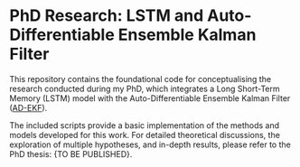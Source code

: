 # PhD Research: LSTM and Auto-Differentiable Ensemble Kalman Filter

This repository contains the foundational code for conceptualising the research conducted during my PhD, which integrates a Long Short-Term Memory (LSTM) model with the Auto-Differentiable Ensemble Kalman Filter ([AD-EKF](https://github.com/ymchen0/torchEnKF)).

The included scripts provide a basic implementation of the methods and models developed for this work. For detailed theoretical discussions, the exploration of multiple hypotheses, and in-depth results, please refer to the PhD thesis: {TO BE PUBLISHED}.
